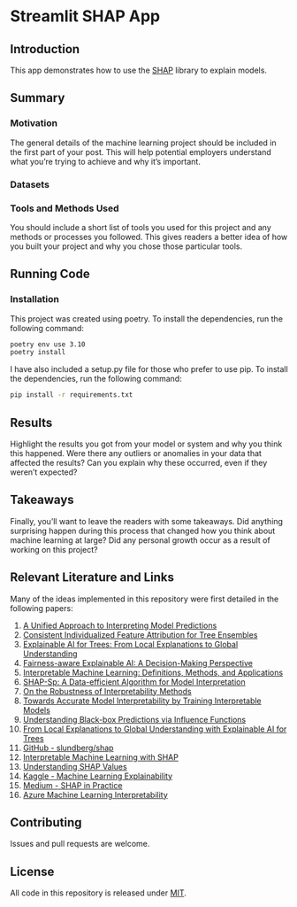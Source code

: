 # Streamlit SHAP App

## Introduction

This app demonstrates how to use the [SHAP](https://shap.readthedocs.io/en/latest/index.html)
library to explain models.

## Summary

### Motivation
The general details of the machine learning project should be included in the
first part of your post. This will help potential employers understand what
you’re trying to achieve and why it’s important.

### Datasets

### Tools and Methods Used
You should include a short list of tools you used for this project and any
methods or processes you followed. This gives readers a better idea of how you
built your project and why you chose those particular tools.

## Running Code


### Installation

This project was created using poetry. To install the dependencies, run the
following command:

```bash
poetry env use 3.10
poetry install
```

I have also included a setup.py file for those who prefer to use pip. To install
the dependencies, run the following command:

```bash
pip install -r requirements.txt
```

## Results
Highlight the results you got from your model or system and why you think this
happened. Were there any outliers or anomalies in your data that affected the
results? Can you explain why these occurred, even if they weren’t expected?

## Takeaways
Finally, you’ll want to leave the readers with some takeaways. Did anything
surprising happen during this process that changed how you think about machine
learning at large? Did any personal growth occur as a result of working on
this project?

## Relevant Literature and Links
Many of the ideas implemented in this repository were first detailed in the following papers:

1. [A Unified Approach to Interpreting Model Predictions](https://arxiv.org/abs/1705.07874)
2. [Consistent Individualized Feature Attribution for Tree Ensembles](https://arxiv.org/abs/1802.03888)
3. [Explainable AI for Trees: From Local Explanations to Global Understanding](https://arxiv.org/abs/1905.04610)
4. [Fairness-aware Explainable AI: A Decision-Making Perspective](https://arxiv.org/abs/2006.11458)
5. [Interpretable Machine Learning: Definitions, Methods, and Applications](https://arxiv.org/abs/1901.04592)
6. [SHAP-Sp: A Data-efficient Algorithm for Model Interpretation](https://arxiv.org/abs/2002.03222)
7. [On the Robustness of Interpretability Methods](https://arxiv.org/abs/2001.07538)
8. [Towards Accurate Model Interpretability by Training Interpretable Models](https://arxiv.org/abs/2006.16234)
9. [Understanding Black-box Predictions via Influence Functions](https://arxiv.org/abs/1703.04730)
10. [From Local Explanations to Global Understanding with Explainable AI for Trees](https://arxiv.org/abs/1905.04610)
11. [GitHub - slundberg/shap](https://github.com/slundberg/shap)
12. [Interpretable Machine Learning with SHAP](https://christophm.github.io/interpretable-ml-book/shap.html)
13. [Understanding SHAP Values](https://towardsdatascience.com/understanding-shap-values-1c1b7a0e57b7)
14. [Kaggle - Machine Learning Explainability](https://www.kaggle.com/learn/machine-learning-explainability)
15. [Medium - SHAP in Practice](https://medium.com/@gabrieltseng/interpreting-complex-models-with-shap-values-1c187db6ec83)
16. [Azure Machine Learning Interpretability](https://docs.microsoft.com/en-us/azure/machine-learning/how-to-machine-learning-interpretability)


## Contributing

Issues and pull requests are welcome.

## License

All code in this repository is released under [MIT](LICENSE).
